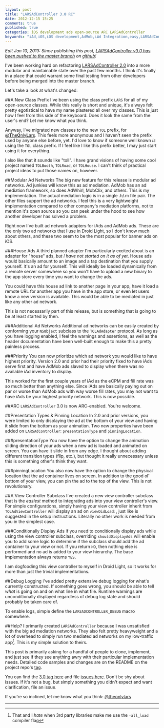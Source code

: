 ```yaml
---
layout: post
title: "LARSAdController 3.0 RC"
date: 2012-12-15 15:25
comments: true
published: true
categories: iOS development ads open-source ARC LARSAdController
keywords: "iAd,iOS,iOS development,AdMob,iAd Integration,easy,LARSAdController,ad mediation,iOS mediation,iOS house ads"
---
```


_Edit Jan 10, 2013: Since publishing this post, [LARSAdController v3.0 has been pushed to the master branch](/blog/2013/01/10/stupid-easy-ads-with-larsadcontroller-3-dot-0/) on [github](https://github.com/larsacus/LARSAdController/)!_

I've been working hard on refactoring [LARSAdController 2.0](https://github.com/larsacus/LARSAdController/tree/2.1.1) into a more modular and maintainable state over the past few months. I think it's finally in a place that could warrant some final testing from other developers before being merged into the master branch. 

Let's take a look at what's changed:

##A New Class Prefix
I've been using the class prefix `LARS` for all of my open-source classes. While this really is short and unique, it's always felt pretty egotistical to have my name plastered all over my classes. This is just how I feel from this side of the keyboard. Does it look the same from the user's end? Let me know what you think.

Anyway, I've migrated new classes to the new `TOL` prefix, for [@**T**he**O**nly**L**ars](https://twitter.com/theonlylars). This feels more anonymous and I haven't seen the prefix used by anyone else before, yet. I'd love to know if someone well known _is_ using the `TOL` class prefix. If I feel like I like this prefix better, I may just start using it for everything.

I also like that it sounds like "toll". I have grand visions of having some cool project named `TOLBooth`, `TOLRoad`, or `TOLHouse`. I can't think of practical project ideas to put those names on, however.

##Modular Ad Networks
The big new feature for this release is modular ad networks. Ad junkies will know this as ad mediation. AdMob has an ad mediation framework, so does AdWhirl, MobClix, and others. This is my implementation. The actual mediation logic is in a single .h/.m file pair. The other files support the ad networks. I feel this is a very lightweight implementation compared to other company's mediation platforms, not to mention it's open source so you can peek under the hood to see how another developer has solved a problem.

Right now I've built ad network adapters for iAds and AdMob ads. These are the only two ad networks that I use in Droid Light, so I don't know much about others, and these two seem to be the most popular for banner ads on iOS.

###House Ads
A third planned adapter I'm particularly excited about is an adapter for "house" ads, _but I have not started on it as of yet_. House ads would basically amount to an image and a tap destination that you supply yourself. It's an ad for yourself. <!-- more -->This will ideally be loaded dynamically from a remote server somewhere so you won't have to upload a new binary to the app store every time you want to change the ads.

You could have this house ad link to another page in your app, have it load a remote URL for another app you have in the app store, or even let users know a new version is available. This would be able to be mediated in just like any other ad network.

This is not necessarily part of this release, but is something that is going to be at least started by then.

###Additional Ad Networks
Additional ad networks can be easily created by conforming your `NSObject` subclass to the `TOLAdAdapter` protocol. As long as you have logging enabled, I feel the warnings and assertions, as well as the header documentation have been well-built enough to make this a pretty painless process.

###Priority
You can now prioritize which ad network you would like to have highest priority. Version 2.0 and prior had their priority fixed to have iAds serve first and have AdMob ads slaved to display when there was no available iAd inventory to display.

This worked for the first couple years of iAd as the eCPM and fill rate was so much better than anything else. Since iAds are basically paying out on par or worse than AdMob ads with way worse fill rates, you may not want to have iAds be your highest priority network. This is now possible.

##ARC
`LARSAdController` 3.0 is now ARC-enabled. You're welcome.

##Presentation Types & Pinning Location
In 2.0 and prior versions, you were limited to only displaying the ad at the bottom of your view and having it slide from the bottom as your animation. Two new properties have been added on `LARSAdController`: `presentationType` and `pinningLocation`.

###presentationType
You now have the option to change the animation sliding direction of your ads when a new ad is loaded and animated on screen. You can have it slide in from any edge. I thought about adding different transition types (flip, etc.), but thought it really unnecessary unless this is something other's think they want.

###pinningLocation
You also now have the option to change the physical location that the ad container lives on screen. In addition to the good ol' bottom of your view, you can pin the ad to the top of the view. This is not revolutionary.

##A View Controller Subclass
I've created a new view controller subclass that is the _easiest_ method to integrating ads into your view controller's view. For simple configurations, simply having your view controller inherit from `TOLAdViewController` will display an ad on `viewDidLoad:`, just like is suggested in the setup instructions. Literally no other work is needed from you in the simplest case.

###Conditionally Display Ads
If you need to conditionally display ads while using the view controller subclass, overriding `shouldDisplayAds` will enable you to add some logic to determine if the subclass should add the ad container to your view or not. If you return `NO`, then nothing else is performed and no ad is added to your view hierarchy. The base implementation always returns `YES`.

I am dogfooding this view controller to myself in Droid Light, so it works for more than just the trivial implementations.

##Debug Logging
I've added pretty extensive debug logging for what's currently constructed. If something goes wrong, you should be able to tell _what_ is going on and on what line in what file. Runtime warnings are unconditionally displayed regardless of debug log state and should probably be taken care of.

To enable logs, simple define the `LARSADCONTROLLER_DEBUG` macro somewhere.

##Help?
I primarily created `LARSAdController` because I was unsatisfied with the big ad mediation networks. They also felt pretty heavyweight and a lot of overhead to simply run two mediated ad networks on my low-traffic app[^1]. This is my simple solution to theirs.

This post is primarily asking for a handful of people to clone, implement, and just see if they see anything awry with their particular implementation needs. Detailed code samples and changes are on the README on the project repo's [tag](https://github.com/larsacus/LARSAdController/tree/3.0.0).

You can find the [3.0 tag here](https://github.com/larsacus/LARSAdController/tree/3.0.0) and file [issues here](https://github.com/larsacus/LARSAdController/issues). Don't be shy about issues. If it's not a bug, but simply something you didn't expect and want clarification, file an issue.

If you're so inclined, let me know what you think: [@theonlylars](https://twitter.com/theonlylars)

---
[^1]: That and I _hate_ when 3rd party libraries make me use the `-all_load` compiler flag